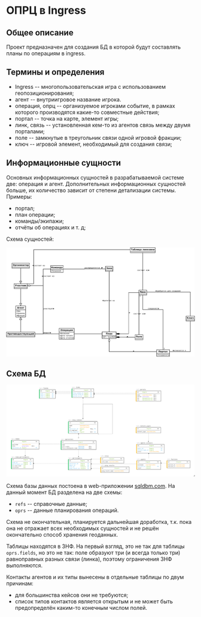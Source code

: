 # ОПРЦ в Ingress

## Общее описание

Проект предназначен для создания БД в которой будут составлять планы по операциям в ingress.

## Термины и определения

* Ingress -- многопользовательская игра с использованием геопозиционирования;
* агент -- внутриигровое название игрока.
* операция, опрц -- организуемое игроками событие, в рамках которого производятся какие-то совместные действия;
* портал -- точка на карте, элемент игры;
* линк, связь -- установленная кем-то из агентов связь между двумя порталами;
* поле -- замкнутые в треугольник связи одной игровой фракции;
* ключ -- игровой элемент, необходимый для создания связи;

## Информационные сущности

Основных информационных сущностей в разрабатываемой системе две: операция и агент. Дополнительных информационных сущностей больше, их количество зависит от степени детализации системы. Примеры:

* портал;
* план операции;
* команды/экипажи;
* отчёты об операциях и т. д;

Схема сущностей:

![dd]

## Схема БД

![db_scheme]

Схема базы данных постоена в web-приложении [sqldbm.com][sqldbm_com]. На данный момент БД разделена на две схемы:
* `refs` -- справочные данные;
* `oprs` -- данные планирования операций.

Схема не окончательная, планируется дальнейшая доработка, т.к. пока она не отражает всех необходимых сущностей и не решён окончательно способ хранения геоданных.

Таблицы находятся в 3НФ. На первый взгляд, это не так для таблицы `oprs.fields`, но это не так: поле образуют три (и всегда только три) равноправных разных связи (линка), поэтому ограничения 3НФ выполняются.

Контакты агентов и их типы вынесены в отдельные таблицы по двум причинам:
* для большинства кейсов они не требуются;
* список типов контактов является открытым и не может быть предопределён каким-то конечным числом полей.

[dd]: docs/img/domain_diagram.png
[db_scheme]: docs/img/db_scheme.png
[sqldbm_com]: https://app.sqldbm.com/SQLServer/Share/U1SAGwNj-RA4Xlys2C2RFEGFrngIE8md_DYjF4jNYw0
